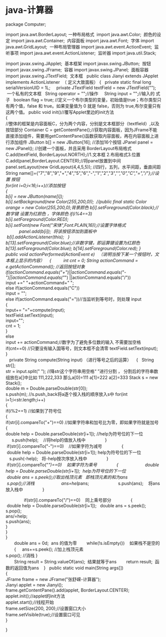 # java-计算器
package Computer;  
  
import java.awt.BorderLayout; 一种布局格式 
import java.awt.Color;  颜色的设定
import java.awt.Container;  内容面板
import java.awt.Font;  字体
import java.awt.GridLayout;  一种布局管理器
import java.awt.event.ActionEvent;  监听事项
import java.awt.event.ActionListener;  监听器
import java.util.Stack;  
  
import javax.swing.JApplet;  基本框架
import javax.swing.JButton;  按钮
import javax.swing.JFrame;  容器
import javax.swing.JPanel;  面板容器
import javax.swing.JTextField;  文本框
  
public class Jianyi extends JApplet implements ActionListener  （ 定义大致面板）
{ 
    private static final long serialVersionUID = 1L;  
    private JTextField textField = new JTextField("");  一个私有的文本框
    String operator = "";//操作  
    String input = "";//输入的 式子  
    boolean flag =  true;  //定义一个布尔类型的变量，初始值是true；布尔类型只有两个值，false 和 true。如果变量值为 0 就是 false，否则为 true,布尔变量只有这两个值。
    public void init()//覆写Applet里边的init方法  
    {  
    	//整体的框架是内容面板C，分为两个内容，分别是文本框部分（textfield）,以及按钮部分
        Container C = getContentPane();//获取内容面板，因为JFrame不能直接添加组件，需要用getContentPane()函数获取内容面板，再在内容面板上进行添加组件 
        JButton b[] = new JButton[16];  //添加16个按钮
        JPanel panel = new JPanel();  //创建一个面板，并且采用 BorderLayout布局格式
        C.add(textField, BorderLayout.NORTH);//1.文本框 2.布局格式3.位置  
        C.add(panel,BorderLayout.CENTER);//将panel放置到中间  
        panel.setLayout(new GridLayout(4,4,5,5));  //四行，五列，水平间距，垂直间距
        String name[]={"7","8","9","+","4","5","6","-","1","2","3","*","0","C","=","/"};//设置 按钮  
        for(int i=0;i<16;i++)//添加按钮  
        {  
            b[i] = new JButton(name[i]);  
			b[i].setBackground(new Color(255,200,0));  //public final static Color orange = new Color(255,200,0);背景颜色
            b[i].setForeground(Color.black);//数字键 设置为红颜色 ，字体颜色 
            if(i%4==3)  
                b[i].setForeground(Color.RED);  
            b[i].setFont(new Font("宋体",Font.PLAIN,16));//设置字体格式  
            panel.add(b[i]);  将该按钮添加到面板中
            b[i].addActionListener(this);  
        }  
        b[13].setForeground(Color.blue);//非数字键，即运算键设置为红颜色  
        b[13].setForeground(Color.blue);
        b[14].setForeground(Color.red);
    }  
	public void actionPerformed(ActionEvent e)   （说明当按下某一个按钮时，文本框上显示的内容）
    {  
        int cnt = 0;
        String actionCommand = e.getActionCommand();  //返回按钮对象
        if(actionCommand.equals("+")||actionCommand.equals("-")||actionCommand.equals("*") ||actionCommand.equals("/"))               
        	input +=" "+actionCommand+" ";  
        else if(actionCommand.equals("C"))  
            input = "";  
        else if(actionCommand.equals("="))//当监听到等号时，则处理 input  
        {  
            input+= "="+compute(input);  
            textField.setText(input);  
            input="";  
            cnt = 1;  
        }  
        else  
            input += actionCommand;//数字为了避免多位数的输入 不需要加空格  
        if(cnt==0)  //只要没有输入国等号，则文本框不会清零
        textField.setText(input);  
    }  
    private String compute(String input) （进行等号之后的运算）
    {  
        String str[];  
        str = input.split(" ");  //降str这个字符串用空格“ ”进行分割 ， 分割后的字符串数组放在a[]中比如 111,222,333 那么a[0]=111 a[1]=222 a[2]=333
        Stack<Double> s = new Stack<Double>();  
        double m = Double.parseDouble(str[0]);  
        s.push(m);  //s.push_back将a逐个按入栈的顺序放入s中
        for(int i=1;i<str.length;i++)  
        {  
            if(i%2==1) //如果到了符号位   
            {    
                if(str[i].compareTo("+")==0)   //如果字符串和加号比为零，即如果字符就是加号 
                {    
                    double help = Double.parseDouble(str[i+1]);    //help为符号位的下一位
                    s.push(help);    //将help的值放入栈中
                }    
                    
                if(str[i].compareTo("-")==0)    //如果字符为减号
                {    
                    double help = Double.parseDouble(str[i+1]); help为符号位的下一位
                    s.push(-help);   将-help按次序放入栈中
                } 
                    
                if(str[i].compareTo("*")==0)    如果字符为乘号
                {   
                    double help = Double.parseDouble(str[i+1]);  help为符号位的下一位 
                    double ans = s.peek();//取出栈顶元素   即栈顶元素的和为ans
                    s.pop();//消栈   
                    ans=help*ans;    
                    s.push(ans);    将ans放入栈中
                }    
                    
                if(str[i].compareTo("/")==0)    同上乘号部分
                {
                    double help = Double.parseDouble(str[i+1]);  
                    double ans = s.peek();    
                    s.pop();    
                    ans/=help;    
                    s.push(ans);    
                }    
            }    
        }    
        double ans = 0d;  ans 的值为零
        while(!s.isEmpty())    如果栈不是空的
        {    
            ans+=s.peek(); //加上栈顶元素   
            s.pop();    //消栈
        }    
        String result = String.valueOf(ans);  结果就等于ans
        return result;  函数的返回值为ans
    }  
    public static void main(String args[])  
    {  
        JFrame frame = new JFrame("张舒嵘-计算器");  
        Jianyi applet = new Jianyi();  
        frame.getContentPane().add(applet, BorderLayout.CENTER);  
        applet.init();//applet的init方法  
        applet.start();//线程开始  
        frame.setSize(200, 200);//设置窗口大小  
        frame.setVisible(true);//设置窗口可见  
    }  
  
}  
